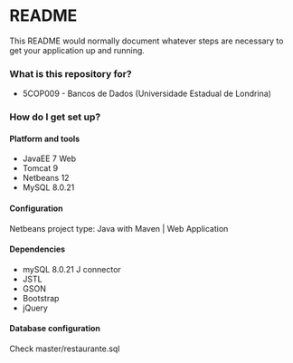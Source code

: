 # README #

This README would normally document whatever steps are necessary to get your application up and running.

### What is this repository for? ###

* 5COP009 - Bancos de Dados (Universidade Estadual de Londrina)

### How do I get set up? ###

#### Platform and tools ####
* JavaEE 7 Web
* Tomcat 9
* Netbeans 12
* MySQL 8.0.21

#### Configuration ####
Netbeans project type: Java with Maven | Web Application

#### Dependencies ####
* mySQL 8.0.21 J connector
* JSTL
* GSON
* Bootstrap
* jQuery

#### Database configuration ####
Check master/restaurante.sql
